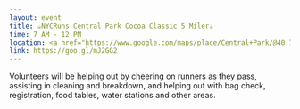 ```yaml
---
layout: event
title: ☕️NYCRuns Central Park Cocoa Classic 5 Miler☕️
time: 7 AM - 12 PM
location: <a href="https://www.google.com/maps/place/Central+Park/@40.7828647,-73.9675491,17z/data=!3m1!4b1!4m5!3m4!1s0x89c2589a018531e3:0xb9df1f7387a94119!8m2!3d40.7828647!4d-73.9653551">Central Park</a>, Manhattan
link: https://goo.gl/mJ2GG2
---
```

Volunteers will be helping out by cheering on runners as they pass, assisting in cleaning and breakdown, and helping out with bag check, registration, food tables, water stations and other areas.
